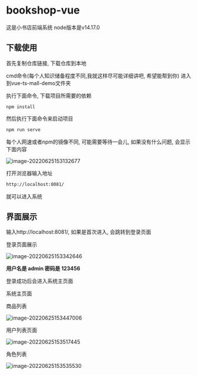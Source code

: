 # bookshop-vue

这是小书店前端系统
node版本是v14.17.0

## 下载使用

首先复制仓库链接, 下载仓库到本地

cmd命令(每个人知识储备程度不同,我就这样尽可能详细讲吧, 希望能帮到你) 进入到vue-ts-mall-demo文件夹

执行下面命令, 下载项目所需要的依赖

```
npm install
```

然后执行下面命令来启动项目

```xml
npm run serve
```

每个人网速或者npm的镜像不同, 可能需要等待一会儿, 如果没有什么问题, 会显示下面内容

![image-20220625153132677](https://firstbucket-1300448090.cos.ap-chengdu.myqcloud.com/cbz_book_images/image-20220625153132677.png)

打开浏览器输入地址

```xml
http://localhost:8081/
```

就可以进入系统

## 界面展示

输入http://localhost:8081/, 如果是首次进入, 会跳转到登录页面

登录页面展示

![image-20220625153342646](https://firstbucket-1300448090.cos.ap-chengdu.myqcloud.com/cbz_book_images/image-20220625153342646.png)

**用户名是 admin  密码是 123456**

登录成功后会进入系统主页面

系统主页面

商品列表

![image-20220625153447006](https://firstbucket-1300448090.cos.ap-chengdu.myqcloud.com/cbz_book_images/image-20220625153447006.png)

用户列表页面

![image-20220625153517445](https://firstbucket-1300448090.cos.ap-chengdu.myqcloud.com/cbz_book_images/image-20220625153517445.png)

角色列表

![image-20220625153535530](https://firstbucket-1300448090.cos.ap-chengdu.myqcloud.com/cbz_book_images/image-20220625153535530.png)


